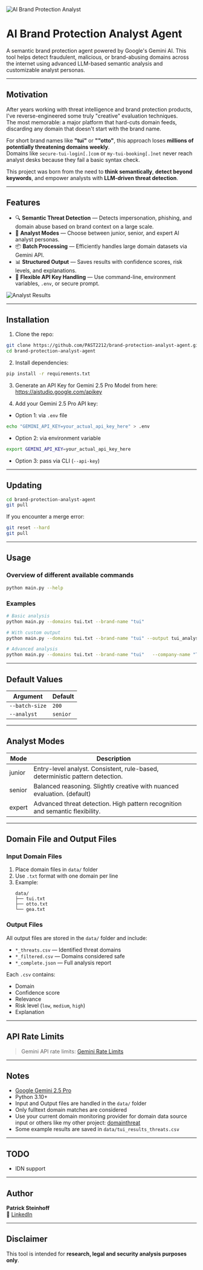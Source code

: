 ![AI Brand Protection Analyst](assets/banner_image.png)

# AI Brand Protection Analyst Agent

A semantic brand protection agent powered by Google's Gemini AI. This tool helps detect fraudulent, malicious, or brand-abusing domains across the internet using advanced LLM-based semantic analysis and customizable analyst personas.

---

## Motivation

After years working with threat intelligence and brand protection products, I've reverse-engineered some truly "creative" evaluation techniques.  
The most memorable: a major platform that hard-cuts domain feeds, discarding any domain that doesn't start with the brand name.

For short brand names like **"tui"** or **""otto"**, this approach loses **millions of potentially threatening domains weekly**.  
Domains like `secure-tui-login[.]com` or `my-tui-booking[.]net` never reach analyst desks because they fail a basic syntax check.

This project was born from the need to **think semantically**, **detect beyond keywords**, and empower analysts with **LLM-driven threat detection**.

---

## Features

- 🔍 **Semantic Threat Detection** — Detects impersonation, phishing, and domain abuse based on brand context on a large scale.
- 🧠 **Analyst Modes** — Choose between junior, senior, and expert AI analyst personas.
- 📦 **Batch Processing** — Efficiently handles large domain datasets via Gemini API.
- 📊 **Structured Output** — Saves results with confidence scores, risk levels, and explanations.
- 🔐 **Flexible API Key Handling** — Use command-line, environment variables, `.env`, or secure prompt.

![Analyst Results](assets/tui_evaluation_example.png)

---

## Installation

1. Clone the repo:

```bash
git clone https://github.com/PAST2212/brand-protection-analyst-agent.git
cd brand-protection-analyst-agent
```

2. Install dependencies:

```bash
pip install -r requirements.txt
```

3. Generate an API Key for Gemini 2.5 Pro Model from here: https://aistudio.google.com/apikey  

4. Add your Gemini 2.5 Pro API key:

- Option 1: via `.env` file

```bash
echo "GEMINI_API_KEY=your_actual_api_key_here" > .env
```

- Option 2: via environment variable

```bash
export GEMINI_API_KEY=your_actual_api_key_here
```

- Option 3: pass via CLI (`--api-key`)

---

## Updating

```bash
cd brand-protection-analyst-agent
git pull
```

If you encounter a merge error:
```bash
git reset --hard
git pull
```

---

## Usage

### Overview of different available commands

```bash
python main.py --help
```

### Examples

```bash
# Basic analysis
python main.py --domains tui.txt --brand-name "tui"

# With custom output
python main.py --domains tui.txt --brand-name "tui" --output tui_analysis.csv

# Advanced analysis
python main.py --domains tui.txt --brand-name "tui"   --company-name "TUI AG"   --industry "Travel & Tourism"   --description "TUI AG (trading as TUI Group) is a German multinational leisure, travel and tourism company; it is the largest such company in the world. It fully or partially owns several travel agencies, hotel chains, cruise lines and retail shops as well as five European airlines. TUI is an acronym for Touristik Union International (Tourism Union International). It is headquartered in Hanover, Germany"   --batch-size 500   --analyst junior   --output tui_results.csv
```

---

## Default Values

| Argument      | Default     |
|---------------|-------------|
| `--batch-size`| `200`       |
| `--analyst`   | `senior`    |

---

## Analyst Modes

| Mode   | Description                                                                  |
|--------|------------------------------------------------------------------------------|
| junior | Entry-level analyst. Consistent, rule-based, deterministic pattern detection.|
| senior | Balanced reasoning. Slightly creative with nuanced evaluation. (default)     |
| expert | Advanced threat detection. High pattern recognition and semantic flexibility.|

---

## Domain File and Output Files

### Input Domain Files

1. Place domain files in `data/` folder
2. Use `.txt` format with one domain per line
3. Example:
   ```
   data/
   ├── tui.txt
   ├── otto.txt
   └── gea.txt
   ```

### Output Files

All output files are stored in the `data/` folder and include:

- `*_threats.csv` — Identified threat domains
- `*_filtered.csv` — Domains considered safe
- `*_complete.json` — Full analysis report

Each `.csv` contains:

- Domain
- Confidence score
- Relevance
- Risk level (`low`, `medium`, `high`)
- Explanation

---

## API Rate Limits

> Gemini API rate limits: [Gemini Rate Limits](https://ai.google.dev/gemini-api/docs/rate-limits)

---

## Notes

- [Google Gemini 2.5 Pro](https://cloud.google.com/vertex-ai/generative-ai/docs/models/gemini/2-5-pro)
- Python 3.10+
- Input and Output files are handled in the `data/` folder
- Only fulltext domain matches are considered
- Use your current domain monitoring provider for domain data source input or others like my other project: [domainthreat](https://github.com/PAST2212/domainthreat)
- Some example results are saved in `data/tui_results_threats.csv`

---

## TODO

- IDN support

---

## Author

**Patrick Steinhoff**  
🔗 [LinkedIn](https://www.linkedin.com/in/patrick-steinhoff-168892222/)

---

## Disclaimer

This tool is intended for **research, legal and security analysis purposes only**.
